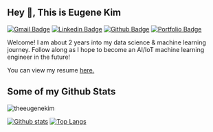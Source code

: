 ## Hey 👋, This is Eugene Kim
[![Gmail Badge](https://img.shields.io/badge/-theeugenekim@gmail.com-c14438?style=flat&logo=Gmail&logoColor=white&link=mailto:theeugenekim@gmail.com)](mailto:theeugenekim@gmail.com) 
[![Linkedin Badge](https://img.shields.io/badge/-thewoojungkim-0072b1?style=flat&logo=Linkedin&logoColor=white&link=https://www.linkedin.com/in/thewoojungkim/)](https://www.linkedin.com/in/thewoojungkim/) [![Github Badge](https://img.shields.io/badge/-theeugenekim-grey?style=flat&logo=github&logoColor=white&link=https://github.com/theeugenekim/)](https://www.github.com/theeugenekim/) [![Portfolio Badge](https://img.shields.io/badge/portfolio-web-blue?style=flat&link=https://github.com/theeugenekim/)](https://github.com/theeugenekim/) <p align='left'>Welcome! I am about 2 years into my data science & machine learning journey. Follow along as I hope to become an AI/IoT machine learning engineer in the future!</p><p align='left'> You can view my resume <a href='https://www.linkedin.com/in/thewoojungkim/ ' target=_blank><u>here</u>.</a></p>
## Some of my Github Stats
<p align=left> <img src=https://komarev.com/ghpvc/?username=theeugenekim alt=theeugenekim /> </p>

[![Github stats](https://github-readme-stats.vercel.app/api?username=theeugenekim&show_icons=true&include_all_commits=true)](https://github.com/theeugenekim/github-readme-stats)
[![Top Langs](https://github-readme-stats.vercel.app/api/top-langs/?username=theeugenekim&layout=compact)](https://github.com/theeugenekim/github-readme-stats)

